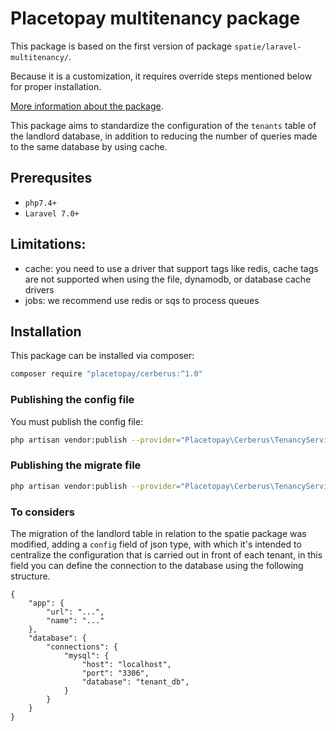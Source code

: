 # Placetopay multitenancy package

This package is based on the first version of package `spatie/laravel-multitenancy/`.

Because it is a customization, it requires override steps mentioned below for proper installation.

[More information about the package](https://github.com/spatie/laravel-multitenancy/tree/v1).

This package aims to standardize the configuration of the ``tenants`` table of the landlord database, in addition to reducing the number of queries made to the same database by using cache.

## Prerequsites
- `php7.4+`
- `Laravel 7.0+`

## Limitations:
- cache: you need to use a driver that support tags like redis, cache tags are not supported when using the file, dynamodb, or database cache drivers
- jobs: we recommend use redis or sqs to process queues

## Installation

This package can be installed via composer:

``` bash
composer require "placetopay/cerberus:^1.0"
```

### Publishing the config file

You must publish the config file:

``` bash
php artisan vendor:publish --provider="Placetopay\Cerberus\TenancyServiceProvider" --tag="config"
```

### Publishing the migrate file

``` bash
php artisan vendor:publish --provider="Placetopay\Cerberus\TenancyServiceProvider" --tag="migrations"
```

### To considers
The migration of the landlord table in relation to the spatie package was modified, adding a `config` field of json type, 
with which it's intended to centralize the configuration that is carried out in front of each tenant, 
in this field you can define the connection to the database using the following structure.
```
{
	"app": {
		"url": "...",
		"name": "..."
	},
	"database": {
		"connections": {
			"mysql": {
				"host": "localhost",
				"port": "3306",
				"database": "tenant_db",
			}
		}
	}
}
```